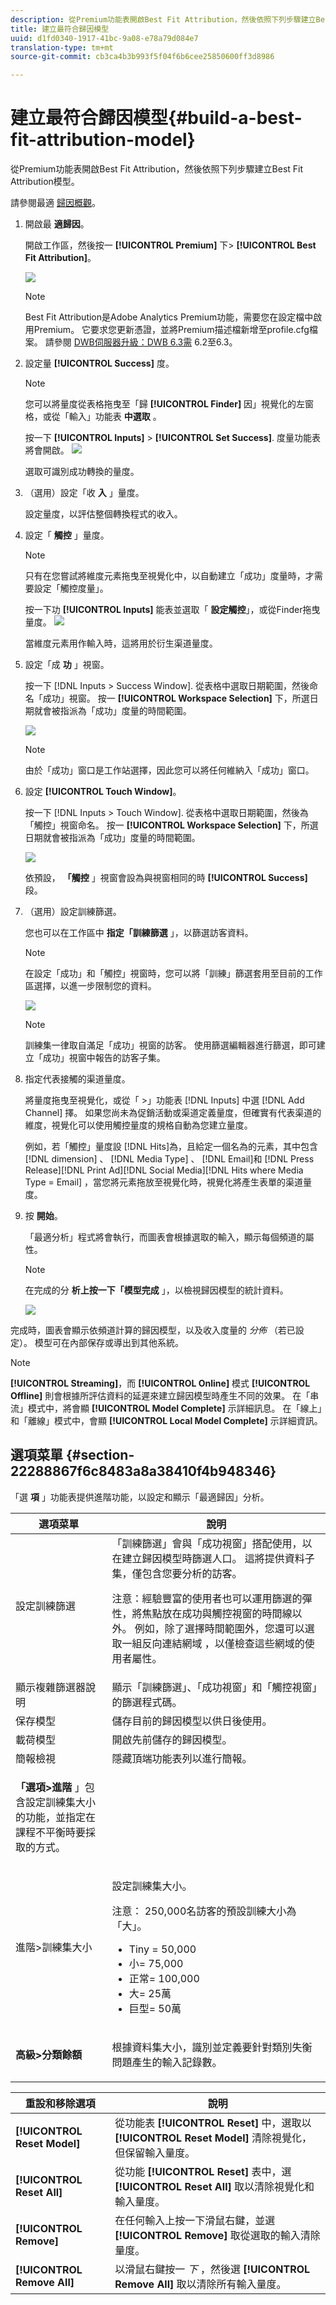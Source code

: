 ```yaml
---
description: 從Premium功能表開啟Best Fit Attribution，然後依照下列步驟建立Best Fit Attribution模型。
title: 建立最符合歸因模型
uuid: d1fd0340-1917-41bc-9a08-e78a79d084e7
translation-type: tm+mt
source-git-commit: cb3ca4b3b993f5f04f6b6cee25850600ff3d8986

---
```



# 建立最符合歸因模型{#build-a-best-fit-attribution-model}

從Premium功能表開啟Best Fit Attribution，然後依照下列步驟建立Best Fit Attribution模型。

請參閱最適 [歸因概觀](../../../../home/c-get-started/c-attribution-profiles/c-attrib-algorithmic/c-attrib-algorithmic.md#concept-237feb6e9c4d49efaf75399297dcb9d1)。

1. 開啟最 **適歸因**。

   開啟工作區，然後按一 **[!UICONTROL Premium]** 下> **[!UICONTROL Best Fit Attribution]**。

   ![](assets/attrib_windows_launch.png)

   >[!NOTE]
   >
   >Best Fit Attribution是Adobe Analytics Premium功能，需要您在設定檔中啟用Premium。 它要求您更新憑證，並將Premium描述檔新增至profile.cfg檔案。 請參閱 [DWB伺服器升級：DWB 6.3需](https://docs.adobe.com/content/help/en/data-workbench/using/install/upgrade-dwb/c-6-2-to-6-3-upgrade.html) 6.2至6.3。

1. 設定量 **[!UICONTROL Success]** 度。

   >[!NOTE]
   >
   >您可以將量度從表格拖曳至「歸 **[!UICONTROL Finder]** 因」視覺化的左窗格，或從「輸入」功能表 **中選取** 。

   按一下 **[!UICONTROL Inputs]** > **[!UICONTROL Set Success]**. 度量功能表將會開啟。 ![](assets/attrib_set_success_metric.png)

   選取可識別成功轉換的量度。

1. （選用）設定「收 **入** 」量度。

   設定量度，以評估整個轉換程式的收入。

1. 設定「 **觸控** 」量度。

   >[!NOTE]
   >
   >只有在您嘗試將維度元素拖曳至視覺化中，以自動建立「成功」度量時，才需要設定「觸控度量」。

   按一下功 **[!UICONTROL Inputs]** 能表並選取「 **設定觸控**」，或從Finder拖曳量度。 ![](assets/attrib_set_touch.png)

   當維度元素用作輸入時，這將用於衍生渠道量度。

1. 設定「成 **功** 」視窗。

   按一下 [!DNL Inputs > Success Window]. 從表格中選取日期範圍，然後命名「成功」視窗。 按一 **[!UICONTROL Workspace Selection]** 下，所選日期就會被指派為「成功」度量的時間範圍。

   ![](assets/attrib_set_success_window.png)

   >[!NOTE]
   >
   >由於「成功」窗口是工作站選擇，因此您可以將任何維納入「成功」窗口。

1. 設定 **[!UICONTROL Touch Window]**。

   按一下 [!DNL Inputs > Touch Window]. 從表格中選取日期範圍，然後為「觸控」視窗命名。 按一 **[!UICONTROL Workspace Selection]** 下，所選日期就會被指派為「成功」度量的時間範圍。

   ![](assets/attrib_set_touch_window.png)

   依預設， **「觸控** 」視窗會設為與視窗相同的時 **[!UICONTROL Success]** 段。

1. （選用）設定訓練篩選。

   您也可以在工作區中 **指定「訓練篩選** 」，以篩選訪客資料。

   >[!NOTE]
   >
   >在設定「成功」和「觸控」視窗時，您可以將「訓練」篩選套用至目前的工作區選擇，以進一步限制您的資料。

   ![](assets/attrib_filter.png)

   >[!NOTE]
   >
   >訓練集一律取自滿足「成功」視窗的訪客。 使用篩選編輯器進行篩選，即可建立「成功」視窗中報告的訪客子集。

1. 指定代表接觸的渠道量度。

   將量度拖曳至視覺化，或從「 >」功能表 [!DNL Inputs] 中選 [!DNL Add Channel] 擇。 如果您尚未為促銷活動或渠道定義量度，但確實有代表渠道的維度，視覺化可以使用觸控量度的規格自動為您建立量度。

   例如，若「觸控」量度設 [!DNL Hits]為，且給定一個名為的元素，其中包含 [!DNL dimension] 、 [!DNL Media Type] 、 [!DNL Email]和 [!DNL Press Release][!DNL Print Ad][!DNL Social Media][!DNL Hits where Media Type = Email] ，當您將元素拖放至視覺化時，視覺化將產生表單的渠道量度。

1. 按 **開始**。

   「最適分析」程式將會執行，而圖表會根據選取的輸入，顯示每個頻道的屬性。

   >[!NOTE]
   >
   >在完成的分 **析上按一下「模型完成** 」，以檢視歸因模型的統計資料。

   ![](assets/attrib_visualization.png)

完成時，圖表會顯示依頻道計算的歸因模型，以及收入度量的 *分佈* （若已設定）。 模型可在內部保存或導出到其他系統。

>[!NOTE]
>
>**[!UICONTROL Streaming]**，而 **[!UICONTROL Online]** 模式 **[!UICONTROL Offline]** 則會根據所評估資料的延遲來建立歸因模型時產生不同的效果。 在「串流」模式中，將會顯 **[!UICONTROL Model Complete]** 示詳細訊息。 在「線上」和「離線」模式中，會顯 **[!UICONTROL Local Model Complete]** 示詳細資訊。

## 選項菜單 {#section-22288867f6c8483a8a38410f4b948346}

「選 **項** 」功能表提供進階功能，以設定和顯示「最適歸因」分析。

<table id="table_8F6F517B7DBF4259814BEC6D07A72EAC"> 
 <thead> 
  <tr> 
   <th colname="col1" class="entry"> 選項菜單 </th> 
   <th colname="col2" class="entry"> 說明 </th> 
  </tr>
 </thead>
 <tbody> 
  <tr> 
   <td colname="col1"><span class="uicontrol"> 設定訓練篩選 </span> </td> 
   <td colname="col2"> 「訓練篩選」會與「成功視窗」搭配使用，以在建立歸因模型時篩選人口。 這將提供資料子集，僅包含您要分析的訪客。 <p>注意：經驗豐富的使用者也可以運用篩選的彈性，將焦點放在成功與觸控視窗的時間線以外。 例如，除了選擇時間範圍外，您還可以選取一組反向連結網域 <i></i> ，以僅檢查這些網域的使用者屬性。 </p> </td> 
  </tr> 
  <tr> 
   <td colname="col1"><span class="uicontrol"> 顯示複雜篩選器說明 </span> </td> 
   <td colname="col2"> 顯示「訓練篩選」、「成功視窗」和「觸控視窗」的篩選程式碼。 </td> 
  </tr> 
  <tr> 
   <td colname="col1"><span class="uicontrol"> 保存模型 </span> </td> 
   <td colname="col2"> 儲存目前的歸因模型以供日後使用。 </td> 
  </tr> 
  <tr> 
   <td colname="col1"><span class="uicontrol"> 載荷模型 </span> </td> 
   <td colname="col2"> 開啟先前儲存的歸因模型。 </td> 
  </tr> 
  <tr> 
   <td colname="col1"><span class="uicontrol"> 簡報檢視 </span> </td> 
   <td colname="col2"> 隱藏頂端功能表列以進行簡報。 </td> 
  </tr> 
  <tr> 
   <td colname="col1"> <p><b>「選項&gt;進階</b> 」包含設定訓練集大小的功能，並指定在課程不平衡時要採取的方式。 </p> </td> 
   <td colname="col2"> </td> 
  </tr> 
  <tr> 
   <td colname="col1"><span class="uicontrol"> 進階&gt;訓練集大小 </span> </td> 
   <td colname="col2"> <p>設定訓練集大小。 </p> <p>注意： 250,000名訪客的預設訓練大小為「大」。 </p> 
    <ul id="ul_5F17C60227C34A85A2C476A32F2B5DCD"> 
     <li id="li_A076FC2AD0214ADDBFCFD82AEA5F0880">Tiny = 50,000 </li> 
     <li id="li_17E77E01D5374068BEBC80B3AD4CCD41">小= 75,000 </li> 
     <li id="li_7F6B4834742A4BFCBC3DB214425B88C3">正常= 100,000 </li> 
     <li id="li_0BB7F791603745028CFC661EBC94D8B4">大= 25萬 </li> 
     <li id="li_34B60233C84F48F1BCB8040C5195411A">巨型= 50萬 </li> 
    </ul> </td> 
  </tr> 
  <tr> 
   <td colname="col1"><b>高級&gt;分類餘額 </b> </td> 
   <td colname="col2"> <p>根據資料集大小，識別並定義要針對類別失衡問題產生的輸入記錄數。 </p> </td> 
  </tr> 
 </tbody> 
</table>

| 重設和移除選項 | 說明 |
|---|---|
| **[!UICONTROL Reset Model]** | 從功能表 **[!UICONTROL Reset]** 中，選取以 **[!UICONTROL Reset Model]** 清除視覺化，但保留輸入量度。 |
| **[!UICONTROL Reset All]** | 從功能 **[!UICONTROL Reset]** 表中，選 **[!UICONTROL Reset All]** 取以清除視覺化和輸入量度。 |
| **[!UICONTROL Remove]** | 在任何輸入上按一下滑鼠右鍵，並選 **[!UICONTROL Remove]** 取從選取的輸入清除量度。 |
| **[!UICONTROL Remove All]** | 以滑鼠右鍵按一 *下* ，然後選 **[!UICONTROL Remove All]** 取以清除所有輸入量度。 |

